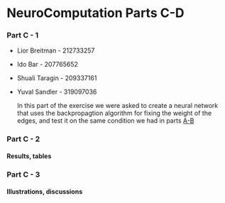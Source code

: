 # NeuroComputation Parts C-D
### Part C - 1
* Lior Breitman - 212733257
* Ido Bar - 207765652
* Shuali Taragin - 209337161
* Yuval Sandler - 319097036
    
    In this part of the exercise we were asked to create a neural network that uses the backpropagtion algorithm for fixing the weight of the edges, and test it on the same condition we had in parts [A-B](https://github.com/LiorBreitman8234/NeuroComputation_Ex1/edit/master/README.md)
    



### Part C - 2
#### Results, tables






### Part C - 3
#### Illustrations, discussions 
